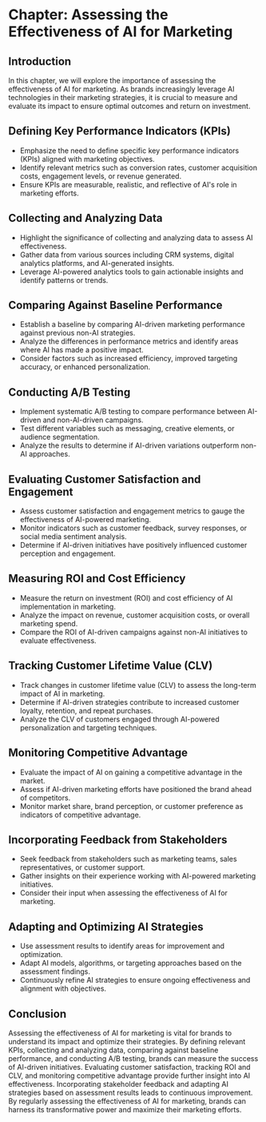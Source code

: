 Chapter: Assessing the Effectiveness of AI for Marketing
========================================================

Introduction
------------

In this chapter, we will explore the importance of assessing the effectiveness of AI for marketing. As brands increasingly leverage AI technologies in their marketing strategies, it is crucial to measure and evaluate its impact to ensure optimal outcomes and return on investment.

Defining Key Performance Indicators (KPIs)
------------------------------------------

* Emphasize the need to define specific key performance indicators (KPIs) aligned with marketing objectives.
* Identify relevant metrics such as conversion rates, customer acquisition costs, engagement levels, or revenue generated.
* Ensure KPIs are measurable, realistic, and reflective of AI's role in marketing efforts.

Collecting and Analyzing Data
-----------------------------

* Highlight the significance of collecting and analyzing data to assess AI effectiveness.
* Gather data from various sources including CRM systems, digital analytics platforms, and AI-generated insights.
* Leverage AI-powered analytics tools to gain actionable insights and identify patterns or trends.

Comparing Against Baseline Performance
--------------------------------------

* Establish a baseline by comparing AI-driven marketing performance against previous non-AI strategies.
* Analyze the differences in performance metrics and identify areas where AI has made a positive impact.
* Consider factors such as increased efficiency, improved targeting accuracy, or enhanced personalization.

Conducting A/B Testing
----------------------

* Implement systematic A/B testing to compare performance between AI-driven and non-AI-driven campaigns.
* Test different variables such as messaging, creative elements, or audience segmentation.
* Analyze the results to determine if AI-driven variations outperform non-AI approaches.

Evaluating Customer Satisfaction and Engagement
-----------------------------------------------

* Assess customer satisfaction and engagement metrics to gauge the effectiveness of AI-powered marketing.
* Monitor indicators such as customer feedback, survey responses, or social media sentiment analysis.
* Determine if AI-driven initiatives have positively influenced customer perception and engagement.

Measuring ROI and Cost Efficiency
---------------------------------

* Measure the return on investment (ROI) and cost efficiency of AI implementation in marketing.
* Analyze the impact on revenue, customer acquisition costs, or overall marketing spend.
* Compare the ROI of AI-driven campaigns against non-AI initiatives to evaluate effectiveness.

Tracking Customer Lifetime Value (CLV)
--------------------------------------

* Track changes in customer lifetime value (CLV) to assess the long-term impact of AI in marketing.
* Determine if AI-driven strategies contribute to increased customer loyalty, retention, and repeat purchases.
* Analyze the CLV of customers engaged through AI-powered personalization and targeting techniques.

Monitoring Competitive Advantage
--------------------------------

* Evaluate the impact of AI on gaining a competitive advantage in the market.
* Assess if AI-driven marketing efforts have positioned the brand ahead of competitors.
* Monitor market share, brand perception, or customer preference as indicators of competitive advantage.

Incorporating Feedback from Stakeholders
----------------------------------------

* Seek feedback from stakeholders such as marketing teams, sales representatives, or customer support.
* Gather insights on their experience working with AI-powered marketing initiatives.
* Consider their input when assessing the effectiveness of AI for marketing.

Adapting and Optimizing AI Strategies
-------------------------------------

* Use assessment results to identify areas for improvement and optimization.
* Adapt AI models, algorithms, or targeting approaches based on the assessment findings.
* Continuously refine AI strategies to ensure ongoing effectiveness and alignment with objectives.

Conclusion
----------

Assessing the effectiveness of AI for marketing is vital for brands to understand its impact and optimize their strategies. By defining relevant KPIs, collecting and analyzing data, comparing against baseline performance, and conducting A/B testing, brands can measure the success of AI-driven initiatives. Evaluating customer satisfaction, tracking ROI and CLV, and monitoring competitive advantage provide further insight into AI effectiveness. Incorporating stakeholder feedback and adapting AI strategies based on assessment results leads to continuous improvement. By regularly assessing the effectiveness of AI for marketing, brands can harness its transformative power and maximize their marketing efforts.
